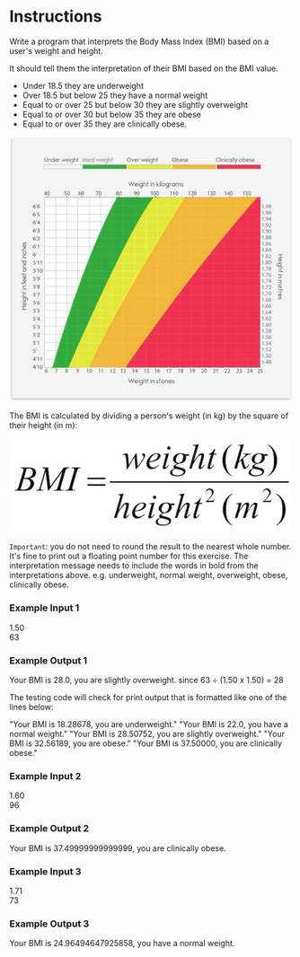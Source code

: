 # Instructions

Write a program that interprets the Body Mass Index (BMI) based on a user's weight and height.

It should tell them the interpretation of their BMI based on the BMI value.
- Under 18.5 they are underweight
- Over 18.5 but below 25 they have a normal weight
- Equal to or over 25 but below 30 they are slightly overweight
- Equal to or over 30 but below 35 they are obese
- Equal to or over 35 they are clinically obese.

![BMI](./bmi.jpeg)

The BMI is calculated by dividing a person's weight (in kg) by the square of their height (in m):

![BMI_Calculate](./bmi_calculation.jpeg)

`Important`:  you do not need to round the result to the nearest whole number. It's fine to print out a floating point number for this exercise. The interpretation message needs to include the words in bold from the interpretations above. e.g. underweight, normal weight, overweight, obese, clinically obese.

### Example Input 1
1.50\
63
### Example Output 1
Your BMI is 28.0, you are slightly overweight.
since 63 ÷ (1.50 x 1.50) = 28

The testing code will check for print output that is formatted like one of the lines below:

"Your BMI is 18.28678, you are underweight."
"Your BMI is 22.0, you have a normal weight."
"Your BMI is 28.50752, you are slightly overweight."
"Your BMI is 32.56189, you are obese."
"Your BMI is 37.50000, you are clinically obese."
### Example Input 2
1.60\
96
### Example Output 2
Your BMI is 37.49999999999999, you are clinically obese.
### Example Input 3
1.71\
73
### Example Output 3
Your BMI is 24.96494647925858, you have a normal weight.